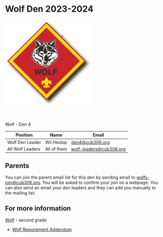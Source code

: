 # Wolf Den 2023-2024 #

![alt text](../../images/dens/wolf.png "cub scout wolf rank")

<br clear="both">

Wolf - Den 4

| Position             | Name          | Email |
| -------------------- | ------------- | ----- |
| Wolf Den Leader      | Wil Heslop         | [den4@cub306.org](mailto:den4@cub306.org) |
| All Wolf Leaders     | All of them   | [wolf-leaders@cub306.org](mailto:wolf-leaders@cub306.org) |

## Parents ##
You can join the parent email list for this den by sending email to [wolfs-join@cub306.org](mailto:wolfs-join@cub306.org). You will be asked to confirm your join on a webpage. You can also send an email your den leaders and they can add you manually to the mailing list.

## For more information ##

 [Wolf](https://cubscouts.org/library/welcome-to-wolf-cub-scouting/) - second grade
* [Wolf Requirement Addendum](https://filestore.scouting.org/filestore/cubscouts/pdf/Wolf_Addendum.pdf)
